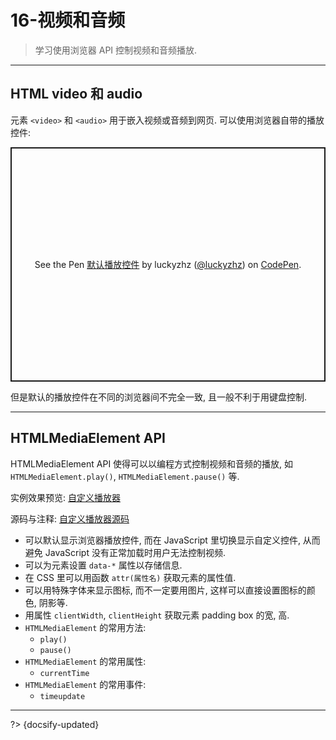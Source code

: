 # 16-视频和音频

> 学习使用浏览器 API 控制视频和音频播放.

---

## HTML video 和 audio

元素 `<video>` 和 `<audio>` 用于嵌入视频或音频到网页. 可以使用浏览器自带的播放控件:

<p class="codepen" data-height="375" data-default-tab="html,result" data-slug-hash="bGZXJjv" data-editable="true" data-user="luckyzhz" style="height: 375px; box-sizing: border-box; display: flex; align-items: center; justify-content: center; border: 2px solid; margin: 1em 0; padding: 1em;">
  <span>See the Pen <a href="https://codepen.io/luckyzhz/pen/bGZXJjv">
  默认播放控件</a> by luckyzhz (<a href="https://codepen.io/luckyzhz">@luckyzhz</a>)
  on <a href="https://codepen.io">CodePen</a>.</span>
</p>
<script async src="https://cpwebassets.codepen.io/assets/embed/ei.js"></script>

但是默认的播放控件在不同的浏览器间不完全一致, 且一般不利于用键盘控制.

---

## HTMLMediaElement API

HTMLMediaElement API 使得可以以编程方式控制视频和音频的播放, 如 `HTMLMediaElement.play()`, `HTMLMediaElement.pause()` 等.

实例效果预览: [自定义播放器](./../_assets/_codes/video-audio/player.html ':ignore')

源码与注释: [自定义播放器源码](https://github.com/luckyzhz/Web-Development-zh/tree/main/_assets/_codes/video-audio/)

- 可以默认显示浏览器播放控件, 而在 JavaScript 里切换显示自定义控件, 从而避免 JavaScript 没有正常加载时用户无法控制视频.
- 可以为元素设置 `data-*` 属性以存储信息.
- 在 CSS 里可以用函数 `attr(属性名)` 获取元素的属性值.
- 可以用特殊字体来显示图标, 而不一定要用图片, 这样可以直接设置图标的颜色, 阴影等.
- 用属性 `clientWidth`, `clientHeight` 获取元素 padding box 的宽, 高.
- `HTMLMediaElement` 的常用方法:
  - `play()`
  - `pause()`
- `HTMLMediaElement` 的常用属性:
  - `currentTime`
- `HTMLMediaElement` 的常用事件:
  - `timeupdate`



---

?> {docsify-updated}